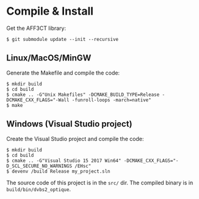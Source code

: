 # Compile & Install

Get the AFF3CT library:

	$ git submodule update --init --recursive

## Linux/MacOS/MinGW

Generate the Makefile and compile the code:

	$ mkdir build
	$ cd build
	$ cmake .. -G"Unix Makefiles" -DCMAKE_BUILD_TYPE=Release -DCMAKE_CXX_FLAGS="-Wall -funroll-loops -march=native"
	$ make

## Windows (Visual Studio project)

Create the Visual Studio project and compile the code:

	$ mkdir build
	$ cd build
	$ cmake .. -G"Visual Studio 15 2017 Win64" -DCMAKE_CXX_FLAGS="-D_SCL_SECURE_NO_WARNINGS /EHsc"
	$ devenv /build Release my_project.sln

The source code of this project is in the `src/` dir.
The compiled binary is in `build/bin/dvbs2_optique`.